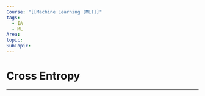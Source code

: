 ```yaml
---
Course: "[[Machine Learning (ML)]]"
tags:
  - IA
  - ML
Area: 
topic: 
SubTopic:
---
```

# Cross Entropy
---
